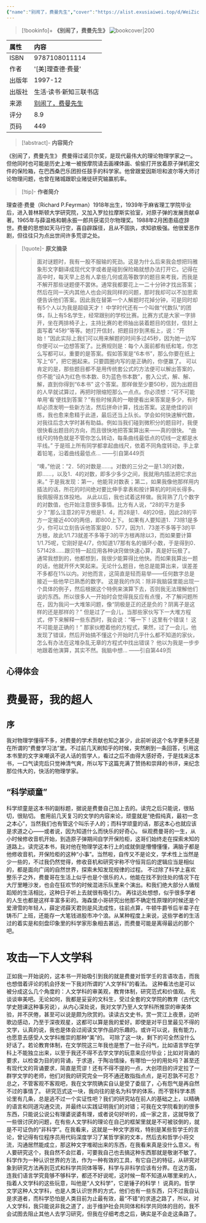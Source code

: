 ```yaml
---
{"name":"别闹了，费曼先生","cover":"https://alist.exusiaiwei.top/d/WeiZichao/ImageHosting/202310191549628.jpg","tags":["book","K81"],"douban_url":"https://book.douban.com/subject/1037602/","author":"[美]理查德·费曼","isbn":9787108011114,"rating":8.9,"banner":"https://alist.exusiaiwei.top/d/WeiZichao/ImageHosting/202310191549628.jpg","banner_icon":"📖","publish":"生活·读书·新知三联书店","publishyear":"1997-12","grade":"⭐⭐⭐⭐","status":"已完成","readtime":"2022年6月6日","pagecount":449,"pageprogress":null,"dg-publish":true,"permalink":"/30-Reading/《别闹了，费曼先生》/","dgPassFrontmatter":true,"noteIcon":""}
---
```



> [!bookinfo]+ **《别闹了，费曼先生》**
> ![bookcover|200](https://alist.exusiaiwei.top/d/WeiZichao/ImageHosting/202310191549628.jpg)
>
| 属性   | 内容                                       |
|:------ |:------------------------------------------ |
| ISBN   | 9787108011114                             |
| 作者   | '[美]理查德·费曼'                           |
| 出版年 | 1997-12                      | 
| 出版社 | 生活·读书·新知三联书店                          |
| 来源   | [别闹了，费曼先生](https://book.douban.com/subject/1037602/) |
| 评分   |  8.9                            |
| 页码   | 449                        |

> [!abstract]- **内容简介**
> 
《别闹了，费曼先生》
费曼得过诺贝尔奖，是现代最伟大的理论物理学家之一。但他同时也可能是历史上唯一被按摩院请去画裸体画、偷偷打开放着原子弹机密文件的保险箱，在巴西桑巴乐团担任鼓手的科学家。他曾跟爱因斯坦和波尔等大师讨论物理问题，也曾在赌城跟职业赌徒研究输赢机率。

> [!tip]- **作者简介**
>
 理查德·费曼（Richard P.Feyrman）1918年出生，1939年于麻省理工学院毕业后，进入普林斯顿大学研究院，又加入罗拉拉摩斯实验室，对原子弹的发展贡献卓著。1965年与薛温格和朝永振一郎共获诺贝尔物理奖。1988年2月困患癌症辞世。费曼的思想如天马行空，喜自辟蹊径，且从不固执，求知欲极强。他很爱恶作剧，但往往只为点出世间许多荒谬之处。


> [!quote]- **原文摘录**
>
>>面对谜题时，我有一股不服输的死劲。这是为什么后来我会想把玛雅象形文字翻译成现代文字或者是碰到保险箱就想办法打开它。记得在高中时，每天早上总有人拿些几何或高等数学的题目来考我，而我是不解开那些谜题便不罢休。通常我都要花上一二十分钟才找出答案；然后在同一天内其他人也会问我同样的问题，那时我却可以不加思索便告诉他们答案。因此我在替第一个人解题时花掉分钟，可是同时却有5个人以为我是超级天才！
中学时代还有一个叫做“代数队”的团体，队上有5名学生，经常跟别的学校比赛。比赛方式是大家一字排开，坐在两排椅子上，主持比赛的老师抽出装着题目的信封，信封上面写着“45秒”等等。她打开信封，把题目抄到黑板上，说：“开始！”因此实际上我们可以用来解题的时间多过45秒，因为她一边写你便可以一边想答案了。比赛规则是：每个人面前都有纸和笔，你怎么写都可以，重要的是答案。假如答案是“6本书”，那么你要在纸上写上“6”，把它圈起来。只要圆圈内写的是正确的，你便赢了。
可以肯定的是，那些题目都不是用传统套公式的方法便可以解出答案的，你不能“设A为红色书本数、B为蓝色书本数”，套入公式，解、解、解，直到你得到“6本书”
这个答案。那样做至少要50秒，因为出题目的人早就试算过，再把时限缩短那么一点点。你必须想：“可不可能单用‘看’便找到答案？”有些时候真的一眼便看出来答案是多少，有时却必须发明一些新方法，然后拼命计算，找出答案。这是绝佳的训练，我也愈来愈精于此道，最后还当上队长。学会如何快速解代数，对我往后念大学时甚有助益。例如当我们碰到微积分的题目时，我便很快看出题目的方向，而且很快地把答案算出来——真的很快。
“曲线尺的特色就是不管你怎么转动，每条曲线最低点的切线一定都是水平线。”
于是班上所有同学都拿起曲线尺，依着不同角度转动，手上拿着铅笔，沿着曲线最低点...
——引自第449页
 >
>> “噢，”他说：“2．5的对数是……。对数的三分之一是1.3的对数，即……，以及1．4的对数，即多少多少之间，我就用内插法把它求出来。”
于是我发现：第一，他能背对数表；第二，如果我像他那样用内插法的话，所花的时间绝对要比伸手拿表和按计算机的时间长得多。我佩服得五体投地。
从此以后，我也试着这样做。我背熟了几个数字的对数值，也开始注意很多事情。比方有人说，“28的平方是多少？”那么注意2的平方根是1．4，而28是1．4的20倍，因此28的平方一定接近400的两倍，即800上下。
如果有人要知道1．73除1是多少，你可以立刻告诉他答案是0．577，因为1．73差不多等于3的平方根，故此1/1.73就差不多等于3的平方根再除以3，而如果要计算1/1.75呢，它刚好是4/7，你知道1/7那有名的循环小数，于是得到0．571428……跟贝特一起应用各种诀窍做快速心算，真是好玩极了。
通常我想到的，他都想到，我很少能算得比他快。而如果我算出一题的话，他就开怀大笑起来。无论什么题目，他总是能算出来，误差差不多都在1%以内。对他而言，这简直是轻而易举——任何数字总是接近一些他早已熟悉的数字。
这是我的作风：除非我脑袋里能出现一个具体的例子，然后根据这个特例来演算下去，否则我无法理解他们说的东西。所以很多人一开始时会觉得我反应有点慢，不了解问题所在，因为我问一大堆笨问题，像“阴极是正的还是负的？阴离子是这样的还是那样的？”
但是过了一会儿，当那些家伙写下一大堆方程式，停下来解释一些东西时，我会说：“等一下！这里有个错误！
这不可能是正确的！”
那家伙瞪着他的方程式，果然，过了一会儿，他发现了错误，然后开始搞不懂这个开始时几乎什么都不知道的家伙，怎么有办法在这堆杂乱无章的方程式中找出错误？
他以为我是一步步地跟着他演算，其实不然。我脑中想...
——引自第449页

## 心得体会
# 费曼哥，我的超人
## 序
我对物理学懂得不多，对费曼的学术贡献也知之甚少，此前听说这个名字更多还是在所谓的“费曼学习法”里。不过前几天刷知乎的时候，突然刷到一条回答，引用这本书里的文字来嘲讽不说人话的哲学人，看过之后不由得大感好奇，于是找来这本书，一口气读完后只觉神清气爽，所以写下这篇充满了赞扬和崇拜的书评，来纪念那位伟大的，快活的物理学家。
## “科学顽童”
科学顽童是这本书的副标题，据说是费曼自己加上去的。读完之后只能说，很贴切，很贴切。
套用前几天复习的文学的内容来论，顽童就是“绝假纯真，最初一念之本心”，当然我们也有管这个叫乐子人的；而科学顽童的话，那这本心也就应该是求道之心——或者说，因为知道什么而快乐的好奇心。
纵观费曼哥的一生，从小时候修收音机开始，到造原子弹期间自学开保险柜，这哥们始终走在探索未知的道路上。读完这本书，我对他在物理学这本行上的成就倒是懵懵懂懂，满脑子都是他修收音机，开保险柜的这种“小事”。当然啦，自传又不是论文，学术性上当然是少一些的，不过我仍然觉得，修收音机和研究宇称不守恒背后的逻辑应当是相似的，都是面向广阔的自然世界，探索未知发现规律的过程。
不过除了科学上喜欢整乐子之外，费曼哥在生活上似乎也是个很乐的人，他能在找不到住处的情况下在大厅里睡沙发，也会在狂欢节的时候混进乐队里来个演出。和我们绝大部分人循规蹈矩的生活相比，这种日子听上去就很有吸引力。
再往远处想想，似乎很多学者的人生也都是这样丰富多彩的。海森堡小哥研究出他那不确定性原理的时候还是个爱滑雪的年轻人，薛定谔薛天君则是风流成性，往前点算，牛顿牛爵爷后半辈子在铸币厂上班，还能存一大笔钱进股市冲个浪。从某种程度上来说，这些学者的生活过的着实是和刻盘印象里的科学家形象相去甚远，而费曼可能是离得最远的那个吧。
# 攻击一下人文学科
正如我一开始说的，这本书一开始吸引到我的就是费曼对哲学壬的言语攻击，而我也想借着评论的机会抒发一下我对所谓的“人文学科”的看法。
这种看法也是可以被分成这么几个角度的：人文学科的审美观，教育体制，研究范式和价值观。
先谈谈审美吧。无论如何，我都是妥妥的文科生，受过全套的文学院的教育（古代文学史翘课这种事另说），从内心深处说，我对文学乃至人文学科所推崇的审美体验，并不厌倦，甚至可以说是颇为欣赏的。读读古文史书，赏一赏江上夜景，边听歌边感动，乃至于深夜观星，这都可以算是我的爱好。即使是对平日里最见不得的文学，认真的说，我也是体会过阅读文学作品的乐趣的。或许可以说，我有能力，也愿意去感受人文学科推崇的那种“美”的。
可除了这一块，剩下的可全然没什么好话了。若论教育体制，在文学院这三年我也是憋了一肚子闷气，比如语言学在学科上不能独立出来，以至于我还不得不去学文学的玩意来应付毕业；比如对背诵的要求，以检查为目的的背诵，于求道，于陶冶情操，有哪怕一分的用处吗？甚至还有现代文的背诵要求，简直是荒谬！还有不得不提的一点，大创项目的评定拉了一群学文学的老师，他们对我的研究完全一窍不通还敢指指点点，是可忍孰不可忍？总之，不管客观不客观吧，我在文学院确实自认是受了委屈了，心有怨气是再自然不过的事情了。
研究范式这一块，我向往的是名为科学的体系，而不管科学本质论里有几条，总是逃不过一个实证性吧？我们的研究站在前人的基础之上，以精确的语言和同道沟通交流，并最终以实践证明我们的对错；可我在文学院看到的很多东西，只能说公说公有理婆说婆有理，或者说句好听的，成一家之言，这就导致了一些很讨厌的问题，在有些人文学科的理论在自己的框架里就是不可被驳倒的，就是不可证伪的“非科学”。在我看来，这就是一种文字游戏，特别是某些哲学壬的言论，曾记得有位程序员用代码深度学习了某哲学家的文本，然后去和哲学小将交流，沟通居然能成立，那这种文字堆砌出来的东西，在我看来真是没什么意义。有人要研究这个，我自然不会拦着，可要我自己也去搞这种东西那就是敬谢不敏了。科学作为一种认识世界的方法，作为一种有效的工具，有它自己的特征，从研究对象到研究方法再到范式和科学共同体等等，科学与非科学应该有分界。在这方面，连我们语言学究竟够不够科学，都还不好说呢，这时候一帮不知道从哪里来的人，指着人文学科的这些玩意，叫他是“人文科学”，它是锤子的科学！
说真的。哲学文学这种人文学科，也是人类认识世界的方式，他们也有一些东西，只不过我自认是求道者，而科学恐怕是人类目前为止最有效，最“不错”的求道之路了，所以，对人文学科，我只能说非我之道了，出于维护社会共同体和科学共同体的目的，我不会试图去阻止其他人去学习研究，但我在仔细考虑之后，确实是不会走这条路了。
